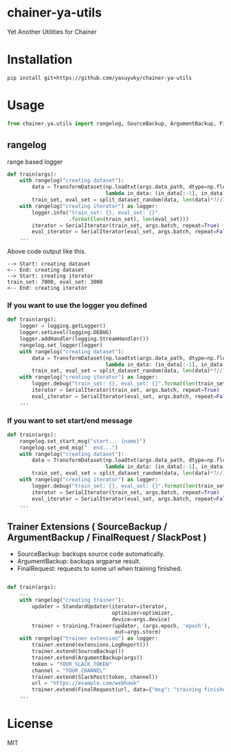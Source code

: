 # chainer-ya-utils

Yet Another Utilities for Chainer

# Installation

```
pip install git+https://github.com/yasuyuky/chainer-ya-utils
```

# Usage

```python
from chainer.ya.utils import rangelog, SourceBackup, ArgumentBackup, FinalRequest
```


## rangelog

range based logger

```python
def train(args):
    with rangelog("creating dataset"):
        data = TransformDataset(np.loadtxt(args.data_path, dtype=np.float32),
                                lambda in_data: (in_data[:-1], in_data[-1:]))
        train_set, eval_set = split_dataset_random(data, len(data)*7//10)
    with rangelog("creating iterator") as logger:
        logger.info("train_set: {}, eval_set: {}"
                    .format(len(train_set), len(eval_set)))
        iterator = SerialIterator(train_set, args.batch, repeat=True)
        eval_iterator = SerialIterator(eval_set, args.batch, repeat=False)
    ...
```

Above code output like this.

```
--> Start: creating dataset
<-- End: creating dataset
--> Start: creating iterator
train_set: 7000, eval_set: 3000
<-- End: creating iterator
```


### If you want to use the logger you defined

```python
def train(args):
    logger = logging.getLogger()
    logger.setLevel(logging.DEBUG)
    logger.addHandler(logging.StreamHandler())
    rangelog.set_logger(logger)
    with rangelog("creating dataset"):
        data = TransformDataset(np.loadtxt(args.data_path, dtype=np.float32),
                                lambda in_data: (in_data[:-1], in_data[-1:]))
        train_set, eval_set = split_dataset_random(data, len(data)*7//10)
    with rangelog("creating iterator") as logger:
        logger.debug("train_set: {}, eval_set: {}".format(len(train_set), len(eval_set)))
        iterator = SerialIterator(train_set, args.batch, repeat=True)
        eval_iterator = SerialIterator(eval_set, args.batch, repeat=False)
    ...
```

### If you want to set start/end message

```python
def train(args):
    rangelog.set_start_msg("start... {name}")
    rangelog.set_end_msg("  end...")
    with rangelog("creating dataset"):
        data = TransformDataset(np.loadtxt(args.data_path, dtype=np.float32),
                                lambda in_data: (in_data[:-1], in_data[-1:]))
        train_set, eval_set = split_dataset_random(data, len(data)*7//10)
    with rangelog("creating iterator") as logger:
        logger.debug("train_set: {}, eval_set: {}".format(len(train_set), len(eval_set)))
        iterator = SerialIterator(train_set, args.batch, repeat=True)
        eval_iterator = SerialIterator(eval_set, args.batch, repeat=False)
    ...
```


## Trainer Extensions ( SourceBackup / ArgumentBackup / FinalRequest / SlackPost )

- SourceBackup: backups source code automatically.
- ArgumentBackup: backups argparse result.
- FinalRequest: requests to some url when training finished.

```python

def train(args):
    ...
    with rangelog("creating trainer"):
        updater = StandardUpdater(iterator=iterator,
                                  optimizer=optimizer,
                                  device=args.device)
        trainer = training.Trainer(updater, (args.epoch, 'epoch'),
                                   out=args.store)
    with rangelog("trainer extension") as logger:
        trainer.extend(extensions.LogReport())
        trainer.extend(SourceBackup())
        trainer.extend(ArgumentBackup(args))
        token = "YOUR_SLACK_TOKEN"
        channel = "YOUR_CHANNEL"
        trainer.extend(SlackPost(token, channel))
        url = "https://example.com/webhook"
        trainer.extend(FinalRequest(url, data={"msg": "training finished"}))
    ...
```

# License

MIT
